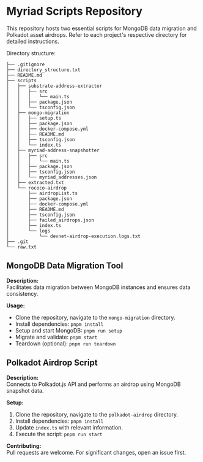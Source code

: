 # Myriad Scripts Repository

This repository hosts two essential scripts for MongoDB data migration and Polkadot asset airdrops. Refer to each project's respective directory for detailed instructions.

Directory structure:

```
├── .gitignore
├── directory_structure.txt
├── README.md
├── scripts
│   ├── substrate-address-extractor
│   │   ├── src
│   │   │   └── main.ts
│   │   ├── package.json
│   │   └── tsconfig.json
│   ├── mongo-migration
│   │   ├── setup.ts
│   │   ├── package.json
│   │   ├── docker-compose.yml
│   │   ├── README.md
│   │   ├── tsconfig.json
│   │   └── index.ts
│   ├── myriad-address-snapshotter
│   │   ├── src
│   │   │   └── main.ts
│   │   ├── package.json
│   │   ├── tsconfig.json
│   │   └── myriad_addresses.json
│   ├── extracted.txt
│   └── rococo-airdrop
│       ├── airdropList.ts
│       ├── package.json
│       ├── docker-compose.yml
│       ├── README.md
│       ├── tsconfig.json
│       ├── failed_airdrops.json
│       ├── index.ts
│       └── logs
│           └── devnet-airdrop-execution.logs.txt
├── .git
└── raw.txt
```

## MongoDB Data Migration Tool

**Description:**  
Facilitates data migration between MongoDB instances and ensures data consistency.

**Usage:**  
- Clone the repository, navigate to the `mongo-migration` directory.
- Install dependencies: `pnpm install`
- Setup and start MongoDB: `pnpm run setup`
- Migrate and validate: `pnpm start`
- Teardown (optional): `pnpm run teardown`

## Polkadot Airdrop Script

**Description:**  
Connects to Polkadot.js API and performs an airdrop using MongoDB snapshot data.

**Setup:**  
1. Clone the repository, navigate to the `polkadot-airdrop` directory.
2. Install dependencies: `pnpm install`
3. Update `index.ts` with relevant information.
4. Execute the script: `pnpm run start`

**Contributing:**  
Pull requests are welcome. For significant changes, open an issue first.
